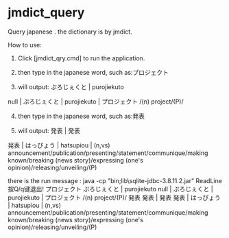 # jmdict_query

Query japanese . the dictionary is by jmdict.

How to use:

1. Click [jmdict_qry.cmd] to run the application.

2. then type in the japanese word, such as:プロジェクト

3. will output:
ぷろじぇくと | purojiekuto

null | ぷろじぇくと | purojiekuto | プロジェクト /(n) project/(P)/

4. then type in the japanese word, such as:発表

5. will output:
発表 | 発表

発表 | はっぴょう | hatsupiou | (n,vs) announcement/publication/presenting/statement/communique/making known/breaking (news story)/expressing (one's opinion)/releasing/unveiling/(P)


there is the run message :
java -cp "bin;lib\sqlite-jdbc-3.8.11.2.jar" ReadLine
按Q/q键退出!
プロジェクト
ぷろじぇくと | purojiekuto
null | ぷろじぇくと | purojiekuto | プロジェクト /(n) project/(P)/
発表
発表 | 発表
発表 | はっぴょう | hatsupiou | (n,vs) announcement/publication/presenting/statement/communique/making known/breaking (news story)/expressing (one's opinion)/releasing/unveiling/(P)


